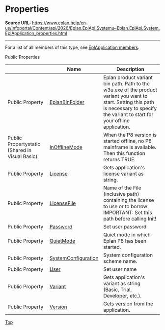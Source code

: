 # Properties

**Source URL:** https://www.eplan.help/en-us/Infoportal/Content/api/2026/Eplan.EplApi.Systemu~Eplan.EplApi.System.EplApplication_properties.html

---

For a list of all members of this type, see [EplApplication members](Eplan.EplApi.Systemu~Eplan.EplApi.System.EplApplication_members.html).

Public Properties

|  | Name | Description |
| --- | --- | --- |
| Public Property | [EplanBinFolder](Eplan.EplApi.Systemu~Eplan.EplApi.System.EplApplication~EplanBinFolder.html) | Eplan product variant bin path. Path to the w3u.exe of the product variant you want to start. Setting this path is necessary to specify the variant to start for your offline application. |
| Public Propertystatic (Shared in Visual Basic) | [InOfflineMode](Eplan.EplApi.Systemu~Eplan.EplApi.System.EplApplication~InOfflineMode.html) | When the P8 version is started offline, no P8 mainframe is available. Then this function returns TRUE. |
| Public Property | [License](Eplan.EplApi.Systemu~Eplan.EplApi.System.EplApplication~License.html) | Gets application's license variant as string. |
| Public Property | [LicenseFile](Eplan.EplApi.Systemu~Eplan.EplApi.System.EplApplication~LicenseFile.html) | Name of the File (inclusive path) containing the license to use or to borrow IMPORTANT: Set this path before calling Init! |
| Public Property | [Password](Eplan.EplApi.Systemu~Eplan.EplApi.System.EplApplication~Password.html) | Set user password |
| Public Property | [QuietMode](Eplan.EplApi.Systemu~Eplan.EplApi.System.EplApplication~QuietMode.html) | Quiet mode in which Eplan P8 has been started. |
| Public Property | [SystemConfiguration](Eplan.EplApi.Systemu~Eplan.EplApi.System.EplApplication~SystemConfiguration.html) | System configuration scheme name. |
| Public Property | [User](Eplan.EplApi.Systemu~Eplan.EplApi.System.EplApplication~User.html) | Set user name |
| Public Property | [Variant](Eplan.EplApi.Systemu~Eplan.EplApi.System.EplApplication~Variant.html) | Gets application's variant as string (Basic, Trial, Developer, etc.). |
| Public Property | [Version](Eplan.EplApi.Systemu~Eplan.EplApi.System.EplApplication~Version.html) | Gets version from the application. |

[Top](#top)

